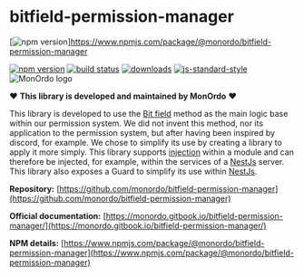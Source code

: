 # bitfield-permission-manager
[![npm version][2]]https://www.npmjs.com/package/@monordo/bitfield-permission-manager

[![npm version][2]][3] [![build status][4]][5]
[![downloads][8]][9] [![js-standard-style][10]][11]
![MonOrdo logo](https://www.monordo.com/wp-content/uploads/2022/06/MonOrdo.jpg)

❤️ **This library is developed and maintained by MonOrdo** ❤️

This library is developed to use the [Bit field](https://en.wikipedia.org/wiki/Bit_field) method as the main logic base within our permission system. We did not invent this method, nor its application to the permission system, but after having been inspired by discord, for example. We chose to simplify its use by creating a library to apply it more simply. This library supports [injection](https://rxjs.dev/) within a module and can therefore be injected, for example, within the services of a [NestJs](https://nestjs.com/) server. This library also exposes a Guard to simplify its use within [NestJs](https://nestjs.com/).

**Repository:** [https://github.com/monordo/bitfield-permission-manager](https://github.com/monordo/bitfield-permission-manager)

**Official documentation:** [https://monordo.gitbook.io/bitfield-permission-manager/](https://monordo.gitbook.io/bitfield-permission-manager/)

**NPM details:** [https://www.npmjs.com/package/@monordo/bitfield-permission-manager](https://www.npmjs.com/package/@monordo/bitfield-permission-manager)




[0]: https://img.shields.io/badge/stability-experimental-orange.svg?style=flat-square
[1]: https://nodejs.org/api/documentation.html#documentation_stability_index
[2]: https://img.shields.io/npm/v/github-standard-labels.svg?style=flat-square
[3]: https://www.npmjs.com/package/@monordo/bitfield-permission-manager
[4]: https://img.shields.io/travis/yoshuawuyts/github-standard-labels/master.svg?style=flat-square
[5]: https://travis-ci.org/yoshuawuyts/github-standard-labels
[6]: https://img.shields.io/codecov/c/github/yoshuawuyts/github-standard-labels/master.svg?style=flat-square
[7]: https://codecov.io/github/yoshuawuyts/github-standard-labels
[8]: http://img.shields.io/npm/dm/github-standard-labels.svg?style=flat-square
[9]: https://www.npmjs.com/package/@monordo/bitfield-permission-manager
[10]: https://img.shields.io/badge/code%20style-standard-brightgreen.svg?style=flat-square
[11]: https://github.com/feross/standard
[12]: https://github.com/monordo/bitfield-permission-manager/issues/2
